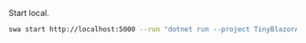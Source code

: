 

Start local.


```bash
swa start http://localhost:5000 --run "dotnet run --project TinyBlazorAdmin/TinyBlazorAdmin.csproj" --api-location AdminApi
```

